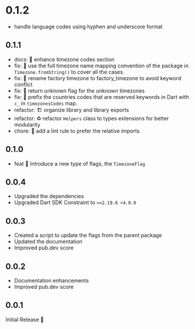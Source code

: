 # 0.1.2

* handle language codes using hyphen and underscore format
## 0.1.1

* docs: 📝 enhance timezone codes section
* fix: 🐛 use the full timezone name mapping convention of the package in `Timezone.fromString()` to cover all the cases.
* fix: 🐛 rename factory timezone to factory_timezone to avoid keyword conflict
* fix: 🐛 return unknown flag for the unknown timezones
* fix: 🐛 prefix the countries codes that are reserved keywords in Dart with `c_` in `timezonesCodes` map.
* refactor: 🏗️ organize library and library exports
* refactor: ♻️ refactor `Helpers` class to types extensions for better modularity
* chore: 🚨 add a lint rule to prefer the relative imports

## 0.1.0

* feat 🎉 Introduce a new type of flags, the `TimezoneFlag`

## 0.0.4

* Upgraded the dependencies
* Upgraded Dart SDK Constraint to `>=2.19.0 <4.0.0`

## 0.0.3

* Created a script to update the flags from the parent package
* Updated the documentation
* Improved pub.dev score

## 0.0.2

* Documentation enhancements
* Improved pub.dev score

## 0.0.1

Initial Release 🎉

